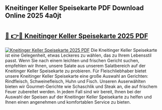 ## Kneitinger Keller Speisekarte PDF Download Online 2025 4a0jt

# <h2><a href="http://gc76kc.nevu.top/?p=Kneitinger+Keller+Speisekarte">🔗 👉🔴 Kneitinger Keller Speisekarte 2025 PDF</a></h2>

[![Kneitinger Keller Speisekarte 2025 PDF](https://i.imgur.com/dBaPXMq.png)](http://gc76kc.nevu.top/?p=Kneitinger+Keller+Speisekarte)
Die Kneitinger Keller Speisekarte ist eine Gelegenheit, etwas Leckeres zu wählen, das zu Ihrem Lebensstil passt. Wenn Sie nach einem leichten und frischen Gericht suchen, empfehlen wir Ihnen, unsere Salate aus unserem Salatbereich auf der Kneitinger Keller Speisekarte zu probieren. Für Fleischliebhaber bietet unsere Kneitinger Keller Speisekarte eine große Auswahl an Gerichten: Rindfleisch, Schweinefleisch, Huhn und Fisch. Unseren Auserwählten bieten wir Gourmet-Gerichte wie Schaschlik und Steak an, die auf frischem Feuer zubereitet werden. In jedem Fall sind wir bereit, Ihnen bei der Auswahl der Speisen auf der Kneitinger Keller Speisekarte zu helfen und Ihnen einen angenehmen und komfortablen Service zu bieten.
